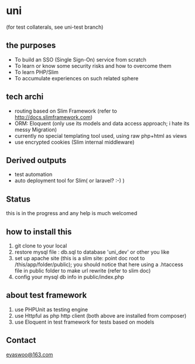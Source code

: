 uni
===

(for test collaterals, see uni-test branch)

## the purposes
* To build an SSO (Single Sign-On) service from scratch
* To learn or know some security risks and how to overcome them
* To learn PHP/Slim
* To accumulate experiences on such related sphere

## tech archi
* routing based on Slim Framework (refer to http://docs.slimframework.com)
* ORM: Eloquent (only use its models and data access approach; i hate its messy Migration)
* currently no special templating tool used, using raw php+html as views
* use encrypted cookies (Slim internal middleware)

## Derived outputs
* test automation
* auto deployment tool for Slim( or laravel? :-) )

## Status
this is in the progress and any help is much welcomed

## how to install this
1. git clone to your local
2. restore mysql file : db.sql to database 'uni_dev' or other you like
3. set up apache site (this is a slim site: point doc root to /this/app/folder/public); you should notice that here using a .htaccess file in public folder to make url rewrite (refer to slim doc)
4. config your mysql db info in public/index.php

## about test framework
1. use PHPUnit as testing engine
2. use Httpful as php http client
(both above are installed from composer)
3. use Eloquent in test framework for tests based on models

## Contact
eyaswoo@163.com
